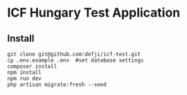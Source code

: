 # ICF Hungary Test Application

## Install
```
git clone git@github.com:defji/icf-test.git
cp .env.example .env  #set database settings
composer install 
npm install
npm run dev
php artisan migrate:fresh --seed
```
